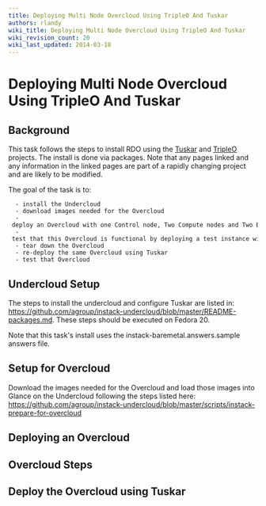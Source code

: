 ```yaml
---
title: Deploying Multi Node Overcloud Using TripleO And Tuskar
authors: rlandy
wiki_title: Deploying Multi Node Overcloud Using TripleO And Tuskar
wiki_revision_count: 20
wiki_last_updated: 2014-03-18
---
```


# Deploying Multi Node Overcloud Using TripleO And Tuskar

## Background

This task follows the steps to install RDO using the [Tuskar](//wiki.openstack.org/wiki/TripleO/Tuskar) and [TripleO](//wiki.openstack.org/wiki/TripleO) projects. The install is done via packages. Note that any pages linked and any information in the linked pages are part of a rapidly changing project and are likely to be modified.

The goal of the task is to:

      - install the Undercloud
      - download images needed for the Overcloud
      - deploy an Overcloud with one Control node, Two Compute nodes and Two Block Storage nodes using Heat
      - test that this Overcloud is functional by deploying a test instance within it
      - tear down the Overcloud
      - re-deploy the same Overcloud using Tuskar
      - test that Overcloud

## Undercloud Setup

The steps to install the undercloud and configure Tuskar are listed in: <https://github.com/agroup/instack-undercloud/blob/master/README-packages.md>. These steps should be executed on Fedora 20.

Note that this task's install uses the instack-baremetal.answers.sample answers file.

## Setup for Overcloud

Download the images needed for the Overcloud and load those images into Glance on the Undercloud following the steps listed here: <https://github.com/agroup/instack-undercloud/blob/master/scripts/instack-prepare-for-overcloud>

## Deploying an Overcloud

## Overcloud Steps

## Deploy the Overcloud using Tuskar

